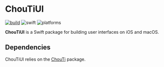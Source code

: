 # ChouTiUI

[![build](https://github.com/honghaoz/ChouTiUI/actions/workflows/build.yml/badge.svg?branch=master)](https://github.com/honghaoz/ChouTiUI/actions/workflows/build.yml?query=branch%3Amaster)
![swift](https://img.shields.io/badge/Swift-5.9-F05138.svg)
![platforms](https://img.shields.io/badge/platforms-iOS%2013%20%7C%20macOS%2010.5-007fea.svg)

**ChouTiUI**     is a Swift package for building user interfaces on iOS and macOS.

## Dependencies

ChouTiUI relies on the [ChouTi](https://github.com/honghaoz/ChouTi) package.
